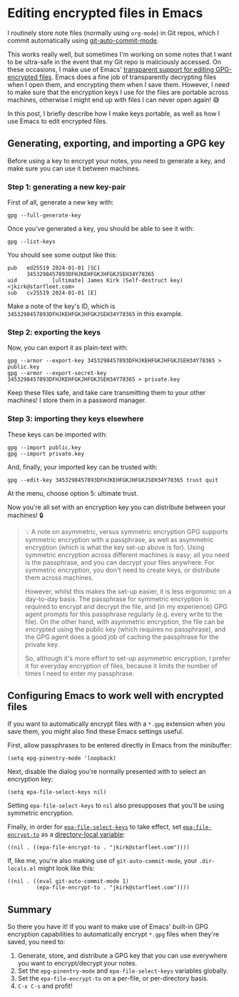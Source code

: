 

# Editing encrypted files in Emacs

I routinely store note files (normally using `org-mode`) in Git repos, which I commit automatically using [git-auto-commit-mode](https://github.com/ryuslash/git-auto-commit-mode).

This works really well, but sometimes I'm working on some notes that I want to be ultra-safe in the event that my Git repo is maliciously accessed. On these occasions, I make use of Emacs' [transparent support for editing GPG-encrypted files](https://www.gnu.org/software/emacs/manual/html_node/epa/Encrypting_002fdecrypting-gpg-files.html). Emacs does a fine job of transparently decrypting files when I open them, and encrypting them when I save them. However, I need to make sure that the encryption keys I use for the files are portable across machines, otherwise I might end up with files I can never open again! 😅

In this post, I briefly describe how I make keys portable, as well as how I use Emacs to edit encrypted files.


## Generating, exporting, and importing a GPG key

Before using a key to encrypt your notes, you need to generate a key, and make sure you can use it between machines.


### Step 1: generating a new key-pair

First of all, generate a new key with:

    gpg --full-generate-key

Once you've generated a key, you should be able to see it with:

    gpg --list-keys

You should see some output like this:

    pub   ed25519 2024-01-01 [SC]
          3453298457893DFHJKEHFGKJHFGKJSEH34Y78365
    uid           [ultimate] James Kirk (Self-destruct key) <jkirk@starfleet.com>
    sub   cv25519 2024-01-01 [E]

Make a note of the key's ID, which is `3453298457893DFHJKEHFGKJHFGKJSEH34Y78365` in this example.


### Step 2: exporting the keys

Now, you can export it as plain-text with:

    gpg --armor --export-key 3453298457893DFHJKEHFGKJHFGKJSEH34Y78365 > public.key
    gpg --armor --export-secret-key 3453298457893DFHJKEHFGKJHFGKJSEH34Y78365 > private.key

Keep these files safe, and take care transmitting them to your other machines! I store them in a password manager.


### Step 3: importing they keys elsewhere

These keys can be imported with:

    gpg --import public.key
    gpg --import private.key

And, finally, your imported key can be trusted with:

    gpg --edit-key 3453298457893DFHJKEHFGKJHFGKJSEH34Y78365 trust quit

At the menu, choose option 5: ultimate trust.

Now you're all set with an encryption key you can distribute between your machines! 🔒

> 💡 A note on asymmetric, versus symmetric encryption
> GPG supports symmetric encryption with a passphrase, as well as asymmetric encryption (which is what the key set-up above is for). Using symmetric encryption across different machines is easy; all you need is the passphrase, and you can decrypt your files anywhere. For symmetric encryption, you don't need to create keys, or distribute them across machines.
> 
> However, whilst this makes the set-up easier, it is less ergonomic on a day-to-day basis. The passphrase for symmetric encryption is required to encrypt and decrypt the file, and (in my experience) GPG agent prompts for this passphrase regularly (e.g. every write to the file). On the other hand, with asymmetric encryption, the file can be encrypted using the public key (which requires no passphrase), and the GPG agent does a good job of caching the passphrase for the private key.
> 
> So, although it's more effort to set-up asymmetric encryption, I prefer it for everyday encryption of files, because it limits the number of times I need to enter my passphrase.


## Configuring Emacs to work well with encrypted files

If you want to automatically encrypt files with a `*.gpg` extension when you save them, you might also find these Emacs settings useful.

First, allow passphrases to be entered directly in Emacs from the minibuffer:

    (setq epg-pinentry-mode 'loopback)

Next, disable the dialog you're normally presented with to select an encryption key:

    (setq epa-file-select-keys nil)

Setting `epa-file-select-keys` to `nil` also presupposes that you'll be using symmetric encryption.

Finally, in order for [`epa-file-select-keys`](https://www.gnu.org/software/emacs/manual/html_node/epa/Encrypting_002fdecrypting-gpg-files.html#index-epa_002dfile_002dselect_002dkeys-1) to take effect, set [`epa-file-encrypt-to`](https://www.gnu.org/software/emacs/manual/html_node/epa/Encrypting_002fdecrypting-gpg-files.html#index-epa_002dfile_002dencrypt_002dto) as a [directory-local variable](https://www.gnu.org/software/emacs/manual/html_node/emacs/Directory-Variables.html):

    ((nil . ((epa-file-encrypt-to . "jkirk@starfleet.com"))))

If, like me, you're also making use of `git-auto-commit-mode`, your `.dir-locals.el` might look like this:

    ((nil . ((eval git-auto-commit-mode 1)
             (epa-file-encrypt-to . "jkirk@starfleet.com"))))


## Summary

So there you have it! If you want to make use of Emacs' built-in GPG encryption capabilities to automatically encrypt `*.gpg` files when they're saved, you need to:

1.  Generate, store, and distribute a GPG key that you can use everywhere you want to encrypt/decrypt your notes.
2.  Set the `epg-pinentry-mode` and `epa-file-select-keys` variables globally.
3.  Set the `epa-file-encrypt-to` on a per-file, or per-directory basis.
4.  `C-x C-s` and profit!

